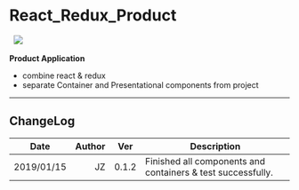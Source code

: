 # React_Redux_Product

&nbsp;
<img src="https://github.com/JustinZelus/React_Redux_Todo/blob/master/draw_boxes_product.PNG"/>

**Product Application**

- combine react &amp; redux
- separate Container and Presentational components from project

---

## ChangeLog

| Date       | Author | Ver   | Description                                                 |
| ---------- | -----: | ----- | ----------------------------------------------------------- |
| 2019/01/15 |     JZ | 0.1.2 | Finished all components and containers & test successfully. |
